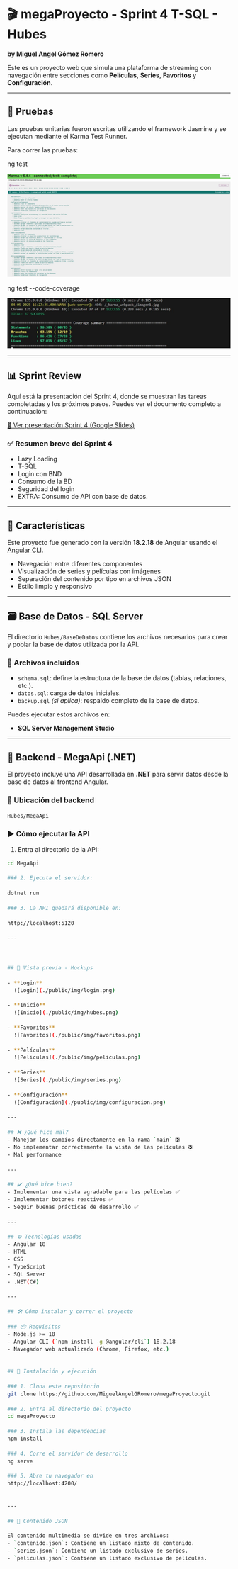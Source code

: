 # 🎬 megaProyecto - Sprint 4  T-SQL - Hubes
**by Miguel Angel Gómez Romero**

Este es un proyecto web que simula una plataforma de streaming con navegación entre secciones como **Películas**, **Series**, **Favoritos** y **Configuración**.

---

## 🧪 Pruebas
Las pruebas unitarias fueron escritas utilizando el framework Jasmine y se ejecutan mediante el Karma Test Runner.

Para correr las pruebas:

ng test

![Pruebas](./public/img/pruebasConJasmine.jpeg)

ng test --code-coverage

![PruebasCoverage](./public/img/Coverage.jpeg)

---

## 📊 Sprint Review

Aquí está la presentación del Sprint 4, donde se muestran las tareas completadas y los próximos pasos. Puedes ver el documento completo a continuación:

[🔗 Ver presentación Sprint 4 (Google Slides)](https://docs.google.com/document/d/1jvX2du60K6qKAHkLOrE8So7O4oBX9OYkmCtNh-Hy7k0/edit?usp=sharing)

### ✅ Resumen breve del Sprint 4
- Lazy Loading
- T-SQL
- Login con BND
- Consumo de la BD
- Seguridad del login
- EXTRA: Consumo de API con base de datos.

---

## 🚀 Características

Este proyecto fue generado con la versión **18.2.18** de Angular usando el [Angular CLI](https://github.com/angular/angular-cli).

- Navegación entre diferentes componentes
- Visualización de series y películas con imágenes
- Separación del contenido por tipo en archivos JSON
- Estilo limpio y responsivo

---

## 🗃️ Base de Datos - SQL Server

El directorio `Hubes/BaseDeDatos` contiene los archivos necesarios para crear y poblar la base de datos utilizada por la API.

### 📁 Archivos incluidos

- `schema.sql`: define la estructura de la base de datos (tablas, relaciones, etc.).
- `datos.sql`: carga de datos iniciales.
- `backup.sql` *(si aplica)*: respaldo completo de la base de datos.

Puedes ejecutar estos archivos en:

- **SQL Server Management Studio**


---

## 🔌 Backend - MegaApi (.NET)

El proyecto incluye una API desarrollada en **.NET** para servir datos desde la base de datos al frontend Angular.

### 📁 Ubicación del backend
`Hubes/MegaApi`

### ▶️ Cómo ejecutar la API

1. Entra al directorio de la API:

```bash
cd MegaApi

### 2. Ejecuta el servidor:

dotnet run

### 3. La API quedará disponible en:

http://localhost:5120

---



## 📸 Vista previa - Mockups

- **Login**  
  ![Login](./public/img/login.png)

- **Inicio**  
  ![Inicio](./public/img/hubes.png)

- **Favoritos**  
  ![Favoritos](./public/img/favoritos.png)

- **Películas**  
  ![Peliculas](./public/img/peliculas.png)

- **Series**  
  ![Series](./public/img/series.png)

- **Configuración**  
  ![Configuración](./public/img/configuracion.png)

---

## ❌ ¿Qué hice mal?
- Manejar los cambios directamente en la rama `main` ❎  
- No implementar correctamente la vista de las películas ❎
- Mal performance

---

## ✔️ ¿Qué hice bien?
- Implementar una vista agradable para las películas ✅  
- Implementar botones reactivos ✅  
- Seguir buenas prácticas de desarrollo ✅

---

## ⚙️ Tecnologías usadas
- Angular 18  
- HTML  
- CSS  
- TypeScript  
- SQL Server
- .NET(C#)

---

## 🛠️ Cómo instalar y correr el proyecto

### 📦 Requisitos
- Node.js >= 18
- Angular CLI (`npm install -g @angular/cli`) 18.2.18
- Navegador web actualizado (Chrome, Firefox, etc.)


## 🧩 Instalación y ejecución

### 1. Clona este repositorio
git clone https://github.com/MiguelAngelGRomero/megaProyecto.git

### 2. Entra al directorio del proyecto
cd megaProyecto

### 3. Instala las dependencias
npm install

### 4. Corre el servidor de desarrollo
ng serve

### 5. Abre tu navegador en
http://localhost:4200/


---

## 📁 Contenido JSON

El contenido multimedia se divide en tres archivos:
- `contenido.json`: Contiene un listado mixto de contenido.
- `series.json`: Contiene un listado exclusivo de series.
- `peliculas.json`: Contiene un listado exclusivo de películas.
